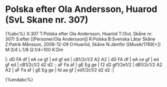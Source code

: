 # Polska efter Ola Andersson, Huarod (SvL Skane nr. 307)

{%abc%}
X:307
T:Polska efter Ola Andersson, Huaröd
T:(SvL Skåne nr. 307)
S:efter [[Personer/Ola Andersson]]
R:Polska
B:Svenska Låtar Skåne
Z:Patrik Månsson, 2008-12-09
O:Huaröd, Skåne
N:Jämför [[Musik/1769|+]]
M:3/4
L:1/8
Q:1/4=100
K:Dm

|: dD FA df | eA ce gf | ed gf ed | cB1/2c1/2 A2 A2 | dD FA df | eA ce gf |
ed gf ed | cB1/2c1/2 d2 d2 :: aF Fa af | gE Eg ge | f2 d2 gf1/2e1/2 | dB1/2c1/2 A2 A2 |
aF Fa af | gE Eg ge | fd aa gf | ed1/2c1/2 d2 d2 :|

{%endabc%}

